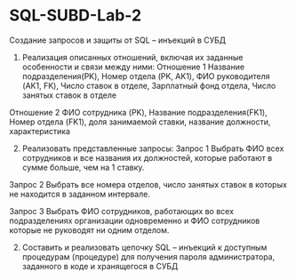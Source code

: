 # SQL-SUBD-Lab-2
Создание запросов и защиты от SQL – инъекций в СУБД

1) Реализация описанных отношений, включая их заданные особенности и связи между ними:
Отношение 1
  Название подразделения(PK), Номер отдела (PK, AK1), ФИО руководителя 
  (AK1, FK), Число ставок в отделе, Зарплатный фонд отдела, Число занятых
  ставок в отделе
  
Отношение 2
  ФИО сотрудника (PK), Название подразделения(FK1), Номер отдела
  (FK1), доля занимаемой ставки, название должности, характеристика
  
2) Реализовать представленные запросы:
Запрос 1
  Выбрать ФИО всех сотрудников и все названия их должностей, которые
  работают в сумме больше, чем на 1 ставку.

Запрос 2
  Выбрать все номера отделов, число занятых ставок в которых не находится в
  заданном интервале.

Запрос 3
  Выбрать ФИО сотрудников, работающих во всех подразделениях организации одновременно 
  и ФИО сотрудников которые не руководят ни одним отделом.

2) Составить и реализовать цепочку SQL – инъекций к доступным процедурам
(процедуре) для получения пароля администратора, заданного в коде и
хранящегося в СУБД

